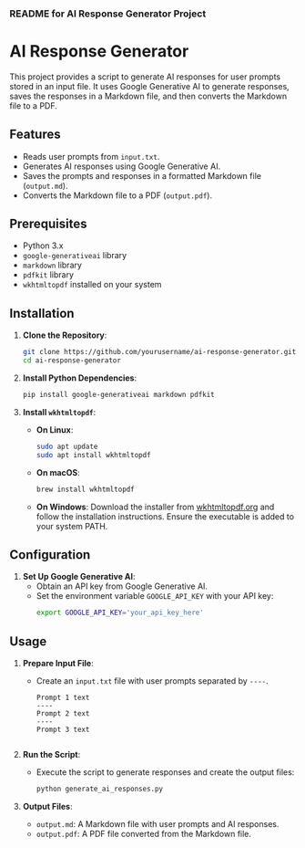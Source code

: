 ### README for AI Response Generator Project

# AI Response Generator

This project provides a script to generate AI responses for user prompts stored in an input file. It uses Google Generative AI to generate responses, saves the responses in a Markdown file, and then converts the Markdown file to a PDF.

## Features

- Reads user prompts from `input.txt`.
- Generates AI responses using Google Generative AI.
- Saves the prompts and responses in a formatted Markdown file (`output.md`).
- Converts the Markdown file to a PDF (`output.pdf`).

## Prerequisites

- Python 3.x
- `google-generativeai` library
- `markdown` library
- `pdfkit` library
- `wkhtmltopdf` installed on your system

## Installation

1. **Clone the Repository**:
   ```bash
   git clone https://github.com/yourusername/ai-response-generator.git
   cd ai-response-generator
   ```

2. **Install Python Dependencies**:
   ```bash
   pip install google-generativeai markdown pdfkit
   ```

3. **Install `wkhtmltopdf`**:
   - **On Linux**:
     ```bash
     sudo apt update
     sudo apt install wkhtmltopdf
     ```
   - **On macOS**:
     ```bash
     brew install wkhtmltopdf
     ```
   - **On Windows**:
     Download the installer from [wkhtmltopdf.org](https://wkhtmltopdf.org/downloads.html) and follow the installation instructions. Ensure the executable is added to your system PATH.

## Configuration

1. **Set Up Google Generative AI**:
   - Obtain an API key from Google Generative AI.
   - Set the environment variable `GOOGLE_API_KEY` with your API key:
     ```bash
     export GOOGLE_API_KEY='your_api_key_here'
     ```

## Usage

1. **Prepare Input File**:
   - Create an `input.txt` file with user prompts separated by `----`.
     ```
     Prompt 1 text
     ----
     Prompt 2 text
     ----
     Prompt 3 text
   

2. **Run the Script**:
   - Execute the script to generate responses and create the output files:
     ```bash
     python generate_ai_responses.py
     ```

3. **Output Files**:
   - `output.md`: A Markdown file with user prompts and AI responses.
   - `output.pdf`: A PDF file converted from the Markdown file.

